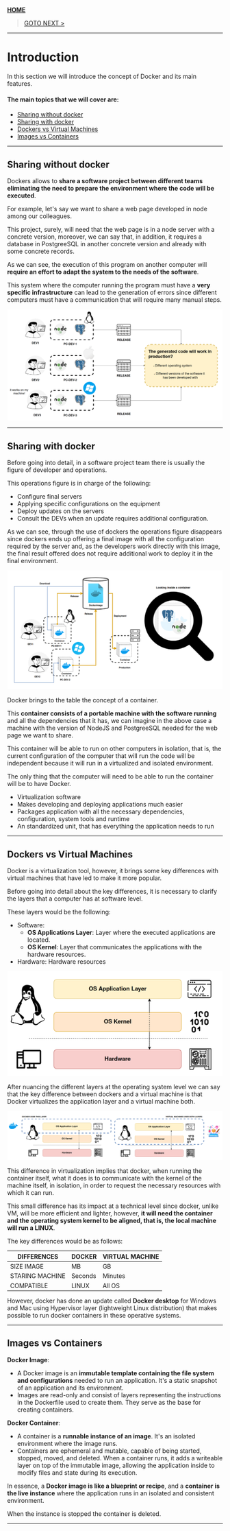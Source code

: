 [__HOME__](../../README.md)

> [GOTO NEXT >](./1-installation.md)
---
# Introduction

In this section we will introduce the concept of Docker and its main features.

#### The main topics that we will cover are:
- [Sharing without docker](#sharing-without-docker)
- [Sharing with docker](#sharing-with-docker)
- [Dockers vs Virtual Machines](#dockers-vs-virtual-machines)
- [Images vs Containers](#images-vs-containers)

---

## Sharing without docker

Dockers allows to __share a software project between different teams eliminating the need to prepare the environment where the code will be executed__.

For example, let's say we want to share a web page developed in node among our colleagues.

This project, surely, will need that the web page is in a node server with a concrete version, moreover, we can say that, in addition, it requires a database in PostgreeSQL in another concrete version and already with some concrete records.

As we can see, the execution of this program on another computer will __require an effort to adapt the system to the needs of the software__.

This system where the computer running the program must have a __very specific infrastructure__ can lead to the generation of errors since different computers must have a communication that will require many manual steps.

![Sharing projects](static/sharing.png)

---

## Sharing with docker

Before going into detail, in a software project team there is usually the figure of developer and operations.

This operations figure is in charge of the following:
- Configure final servers
- Applying specific configurations on the equipment
- Deploy updates on the servers
- Consult the DEVs when an update requires additional configuration.

As we can see, through the use of dockers the operations figure disappears since dockers ends up offering a final image with all the configuration required by the server and, as the developers work directly with this image, the final result offered does not require additional work to deploy it in the final environment.

![deployment](static/deployment.png)

Docker brings to the table the concept of a container.

This __container consists of a portable machine with the software running__ and all the dependencies that it has, we can imagine in the above case a machine with the version of NodeJS and PostgreeSQL needed for the web page we want to share.

This container will be able to run on other computers in isolation, that is, the current configuration of the computer that will run the code will be independent because it will run in a virtualized and isolated environment.

The only thing that the computer will need to be able to run the container will be to have Docker.
- Virtualization software
- Makes developing and deploying applications much easier
- Packages application with all the necessary dependencies, configuration, system tools and runtime
- An standardized unit, that has everything the application needs to run

---

## Dockers vs Virtual Machines

Docker is a virtualization tool, however, it brings some key differences with virtual machines that have led to make it more popular.

Before going into detail about the key differences, it is necessary to clarify the layers that a computer has at software level.

These layers would be the following:
- Software: 
    - __OS Applications Layer__: Layer where the executed applications are located.
    - __OS Kernel__: Layer that communicates the applications with the hardware resources.
- Hardware: Hardware resources

![os layers](static/os.png)

After nuancing the different layers at the operating system level we can say that the key difference between dockers and a virtual machine is that Docker virtualizes the application layer and a virtual machine both.

![differences virtual](static/differences.png)

This difference in virtualization implies that docker, when running the container itself, what it does is to communicate with the kernel of the machine itself, in isolation, in order to request the necessary resources with which it can run.

This small difference has its impact at a technical level since docker, unlike VM, will be more efficient and lighter, however, __it will need the container and the operating system kernel to be aligned, that is, the local machine will run a LINUX__.

The key differences would be as follows:

| DIFFERENCES |DOCKER|VIRTUAL MACHINE|
|---|---|---|
| SIZE IMAGE  | MB   | GB  |
| STARING MACHINE | Seconds | Minutes |
| COMPATIBLE | LINUX | All OS |

However, docker has done an update called __Docker desktop__ for Windows and Mac using Hypervisor layer (lightweight Linux distribution) that makes possible to run docker containers in these operative systems.

---

## Images vs Containers

**Docker Image**:
- A Docker image is an __immutable template containing the file system and configurations__ needed to run an application. It's a static snapshot of an application and its environment.
- Images are read-only and consist of layers representing the instructions in the Dockerfile used to create them. They serve as the base for creating containers.

**Docker Container**:
- A container is a __runnable instance of an image__. It's an isolated environment where the image runs.
- Containers are ephemeral and mutable, capable of being started, stopped, moved, and deleted. When a container runs, it adds a writeable layer on top of the immutable image, allowing the application inside to modify files and state during its execution.

In essence, a __Docker image is like a blueprint or recipe__, and a __container is the live instance__ where the application runs in an isolated and consistent environment.

When the instance is stopped the container is deleted.

---